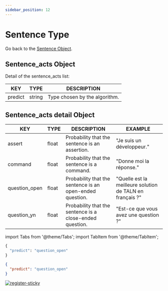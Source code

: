 ```yaml
---
sidebar_position: 12
---
```


# Sentence Type

Go back to the [Sentence Object](https://www.lettria.com/documentation/docs/API/lettria-sentence-object).

## Sentence_acts Object

Detail of the sentence_acts list:

| KEY     	| TYPE   	| DESCRIPTION                   	|
|---------	|--------	|-------------------------------	|
| predict 	| string 	| Type chosen by the algorithm. 	|

## Sentence_acts detail Object

| KEY           	| TYPE  	| DESCRIPTION                                              	| EXAMPLE                                                  	|
|---------------	|-------	|----------------------------------------------------------	|----------------------------------------------------------	|
| assert        	| float 	| Probability that the sentence is an assertion.           	| "Je suis un développeur."                                	|
| command       	| float 	| Probability that the sentence is a command.              	| "Donne moi la réponse."                                  	|
| question_open 	| float 	| Probability that the sentence is an open-ended question. 	| "Quelle est la meilleure solution de TALN en français ?" 	|
| question_yn   	| float 	| Probability that the sentence is a close-ended question. 	| "Est-ce que vous avez une question ?"                    	|

import Tabs from '@theme/Tabs';
import TabItem from '@theme/TabItem';

<Tabs>
<TabItem value="py" label="Python">

```py
{
  "predict": "question_open"
}
```

</TabItem>
<TabItem value="json" label="JSON">

```json
{
  "predict": "question_open"
}
```

</TabItem>
</Tabs>

[![register-sticky](/img/register-sticky.png)](https://app.lettria.com/signup)